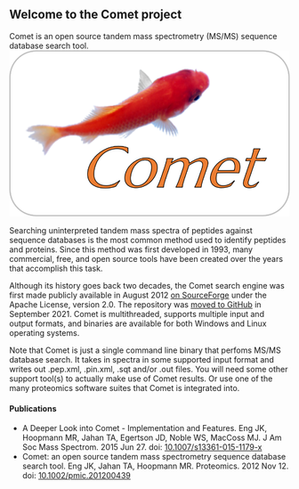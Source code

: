 ## Welcome to the Comet project

Comet is an open source tandem mass spectrometry (MS/MS) sequence database search tool. ![cometlogo](/images/cometlogo.png)

Searching uninterpreted tandem mass spectra of peptides against sequence databases is the most common method used to identify peptides and proteins. Since this method was first developed in 1993, many commercial, free, and open source tools have been created over the years that accomplish this task.

Although its history goes back two decades, the Comet search engine was first made publicly available in August 2012 [on SourceForge](https://sourceforge.net/projects/comet-ms/) under the Apache License, version 2.0. The repository was [moved to GitHub](https://github.com/UWPR/Comet) in September 2021.  Comet is multithreaded, supports multiple input and output formats, and binaries are available for both Windows and Linux operating systems.

Note that Comet is just a single command line binary that perfoms  MS/MS database search. It takes in spectra in some supported input format and writes out .pep.xml, .pin.xml, .sqt and/or .out files. You will need some other support tool(s) to actually make use of Comet results. Or use one of the many proteomics software suites that Comet is integrated into.

#### Publications
- A Deeper Look into Comet - Implementation and Features. Eng JK, Hoopmann MR, Jahan TA, Egertson JD, Noble WS, MacCoss MJ. J Am Soc Mass Spectrom. 2015 Jun 27. doi: [10.1007/s13361-015-1179-x](http://link.springer.com/article/10.1007%2Fs13361-015-1179-x)
- Comet: an open source tandem mass spectrometry sequence database search tool. Eng JK, Jahan TA, Hoopmann MR. Proteomics. 2012 Nov 12. doi: [10.1002/pmic.201200439](http://onlinelibrary.wiley.com/doi/10.1002/pmic.201200439/abstract)
